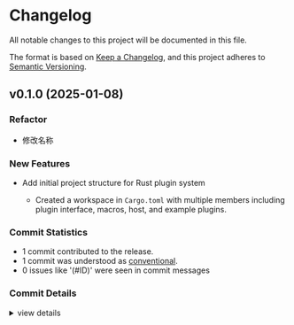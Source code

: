 # Changelog

All notable changes to this project will be documented in this file.

The format is based on [Keep a Changelog](https://keepachangelog.com/en/1.0.0/),
and this project adheres to [Semantic Versioning](https://semver.org/spec/v2.0.0.html).

## v0.1.0 (2025-01-08)

### Refactor

 - <csr-id-b7d639fa3d4a8a8761458b2a7a83067b9a20b569/> 修改名称

### New Features

 - <csr-id-3a70c76fd3b5b9e176d3a3dfa023518eb1fb5bba/> Add initial project structure for Rust plugin system
   - Created a workspace in `Cargo.toml` with multiple members including plugin interface, macros, host, and example plugins.

### Commit Statistics

<csr-read-only-do-not-edit/>

 - 1 commit contributed to the release.
 - 1 commit was understood as [conventional](https://www.conventionalcommits.org).
 - 0 issues like '(#ID)' were seen in commit messages

### Commit Details

<csr-read-only-do-not-edit/>

<details><summary>view details</summary>

 * **Uncategorized**
    - 修改名称 ([`b7d639f`](https://github.com/Lydanne/plugrs/commit/b7d639fa3d4a8a8761458b2a7a83067b9a20b569))
</details>

